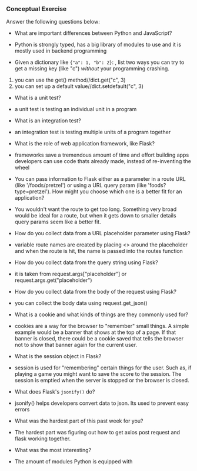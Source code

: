 ### Conceptual Exercise

Answer the following questions below:

- What are important differences between Python and JavaScript?
 * Python is strongly typed, has a big library of modules to use and it is mostly used in backend programming


- Given a dictionary like ``{"a": 1, "b": 2}``: , list two ways you 
  can try to get a missing key (like "c") *without* your programming 
  crashing.  
 1. you can use the get() method//dict.get("c", 3)
 1. you can set up a default value//dict.setdefault("c", 3)


- What is a unit test?
 * a unit test is testing an individual unit in a program


- What is an integration test?
 * an integration test is testing multiple units of a program together


- What is the role of web application framework, like Flask?
 * frameworks save a tremendous amount of time and effort building apps  
 developers can use code thats already made, instead of re-inventing the wheel


- You can pass information to Flask either as a parameter in a route URL
  (like '/foods/pretzel') or using a URL query param (like
  'foods?type=pretzel'). How might you choose which one is a better fit
  for an application?
 * You wouldn't want the route to get too long.  Something very broad would be ideal for a route, but when it gets down to smaller details query params seem like a better fit.


- How do you collect data from a URL placeholder parameter using Flask?
 * variable route names are created by placing <> around the placeholder and when the route is hit, the name is passed into the routes function

- How do you collect data from the query string using Flask?
 * it is taken from request.args["placeholder"] or request.args.get("placeholder")

- How do you collect data from the body of the request using Flask?
 * you can collect the body data using request.get_json()

- What is a cookie and what kinds of things are they commonly used for?
 * cookies are a way for the browser to "remember" small things. A simple example would be a banner that shows at the top of a page.  If that banner is closed, there could be a cookie saved that tells the browser not to show that banner again for the current user.

- What is the session object in Flask?
 * session is used for "remembering" certain things for the user.  Such as, if playing a game you might want to save the score to the session.  The session is emptied when the server is stopped or the browser is closed. 

- What does Flask's `jsonify()` do?
 * jsonify() helps developers convert data to json.  Its used to prevent easy errors

- What was the hardest part of this past week for you?
 * The hardest part was figuring out how to get axios post request and flask working together.

 
- What was the most interesting?
 * The amount of modules Python is equipped with